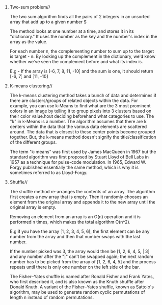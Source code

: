 1) Two-sum problem//

    The two sum algorithm finds all the pairs of 2 integers in an unsorted array that add up to a given number S
    
    The method looks at one number at a time, and stores it in its "dictionary." It uses the number as the key and the number's index in the array as the value.

    For each number n, the complementing number to sum up to the target is target - n. By looking up the complement in the dictionary, we'd know whether we've seen the complement before and what its index is.

    E.g - If the array is [-6, 7, 8, 11, -10] and the sum is one, it should return [-6, 7] and [11, -10] 

2) K-means clustering//

    The k-means clustering method takes a bunch of data and determines if there are clusters/groups of related objects within the data. 
    For example, you can use k-Means to find what are the 3 most prominent colors in an image by telling it to group pixels into 3 clusters based on their color value.hout deciding beforehand what categories to use. 
    The "k" in k-Means is a number. The algorithm assumes that there are k centers within the data that the various data elements are scattered around. The data that is closest to these center points become grouped together. But, the k-means method doesn't signify the title/classification of the different groups. 
    
    The term "k-means" was first used by James MacQueen in 1967 but the standard algorithm was first proposed by Stuart Lloyd of Bell Labs in 1957 as a technique for pulse-code modulation. In 1965, Edward W. Forgy published essentially the same method, which is why it is sometimes referred to as Lloyd-Forgy.
    
3) Shuffle//
    
    The shuffle method re-arranges the contents of an array. The algorithm first creates a new array that is empty. Then it randomly chooses an element from the original array and appends it to the new array until the original array is empty.

    Removing an element from an array is an O(n) operation and it is performed n times, which makes the total algorithm O(n^2).
    
    E.g if you have the array [1, 2, 3, 4, 5, 6], the first element can be any number from the array and then that number swaps with the last number. 
    
    If the number picked was 3, the array would then be [1, 2, 6, 4, 5, | 3] and any number after the "|" can't be swapped again; the next random number has to be picked from the array of [1, 2, 6, 4, 5] and the process repeats until there is only one number on the left side of the bar. 
    
    The Fisher–Yates shuffle is named after Ronald Fisher and Frank Yates, who first described it, and is also known as the Knuth shuffle after Donald Knuth. A variant of the Fisher–Yates shuffle, known as Sattolo's algorithm, may be used to generate random cyclic permutations of length n instead of random permutations.
    
    
